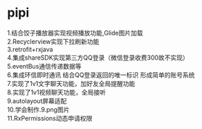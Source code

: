 # pipi
  1.结合饺子播放器实现视频播放功能,Glide图片加载  
  2.Recyclerview实现下拉刷新功能  
  3.retrofit+rxjava  
  4.集成shareSDK实现第三方QQ登录（微信登录收费300故不实现）  
  5.eventBus通信传递数据等  
  6.集成环信即时通讯 结合QQ登录返回的唯一标识 形成简单的账号系统  
  7.实现了1v1文字聊天功能，加好友全局提醒功能  
  8.实现了1v1视频聊天功能，全局接听  
  9.autolayout屏幕适配  
  10.学会制作.9.png图片  
  11.RxPermissions动态申请权限  
